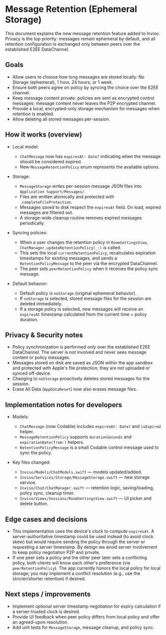 # Message Retention (Ephemeral Storage)

This document explains the new message retention feature added to Inviso. Privacy is the top priority: messages remain ephemeral by default, and all retention configuration is exchanged only between peers over the established E2EE DataChannel.

## Goals

- Allow users to choose how long messages are stored locally: No Storage (ephemeral), 1 hour, 24 hours, or 1 week.
- Ensure both peers agree on policy by syncing the choice over the E2EE channel.
- Keep message content private: policies are sent as encrypted control messages; message content never leaves the P2P encrypted channel.
- Provide a local, encrypted-only storage mechanism for messages when retention is enabled.
- Allow deleting all stored messages per-session.

## How it works (overview)

- Local model:
  - `ChatMessage` now has `expiresAt: Date?` indicating when the message should be considered expired.
  - New `MessageRetentionPolicy` enum represents the available options.

- Storage:
  - `MessageStorage` writes per-session message JSON files into `Application Support/Messages/`.
  - Files are written atomically and protected with `.completeFileProtection`.
  - Messages saved to disk respect the `expiresAt` field. On load, expired messages are filtered out.
  - A storage-wide cleanup routine removes expired messages periodically.

- Syncing policies:
  - When a user changes the retention policy in `RoomSettingsView`, `ChatManager.updateRetentionPolicy(_:)` is called.
  - This sets the local `currentRetentionPolicy`, recalculates expiration timestamps for existing messages, and sends a `RetentionPolicyMessage` to the peer via the encrypted DataChannel.
  - The peer sets `peerRetentionPolicy` when it receives the policy sync message.

- Default behavior:
  - Default policy is `noStorage` (original ephemeral behavior).
  - If `noStorage` is selected, stored message files for the session are deleted immediately.
  - If a storage policy is selected, new messages will receive an `expiresAt` timestamp calculated from the current time + policy duration.

## Privacy & Security notes

- Policy synchronization is performed only over the established E2EE DataChannel. The server is not involved and never sees message content or policy messages.
- Messages stored on disk are saved as JSON within the app sandbox and protected with Apple's file protection; they are not uploaded or synced off-device.
- Changing to `noStorage` proactively deletes stored messages for the session.
- Erase All Data (`AppDataReset`) now also erases message files.

## Implementation notes for developers

- Models:
  - `ChatMessage` (now Codable) includes `expiresAt: Date?` and `isExpired` helper.
  - `MessageRetentionPolicy` supports `durationSeconds` and `expirationDate(from:)` helpers.
  - `RetentionPolicyMessage` is a small Codable control message used to sync the policy.

- Key files changed:
  - `Inviso/Models/ChatModels.swift` — models updated/added.
  - `Inviso/Services/Storage/MessageStorage.swift` — new storage service.
  - `Inviso/Chat/ChatManager.swift` — retention logic, saving/loading, policy sync, cleanup timer.
  - `Inviso/Views/Sessions/RoomSettingsView.swift` — UI picker and delete button.

## Edge cases and decisions

- This implementation uses the device's clock to compute `expiresAt`. A server-authoritative timestamp could be used instead (to avoid clock skew) but would require sending the policy through the server or requesting a server timestamp. By design we avoid server involvement to keep policy negotiation P2P and private.
- If one peer sets a policy and the other peer later sets a conflicting policy, both clients will know each other's preference (via `peerRetentionPolicy`). The app currently honors the local policy for local storage; you may implement a conflict resolution (e.g., use the stricter/shorter retention) if desired.

## Next steps / improvements

- Implement optional server timestamp negotiation for expiry calculation if a server-trusted clock is desired.
- Provide UI feedback when peer policy differs from local policy and offer an agreed-upon resolution.
- Add unit tests for `MessageStorage`, message cleanup, and policy sync.

